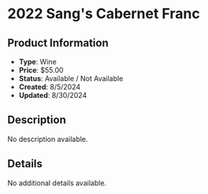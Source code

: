 # 2022 Sang's Cabernet Franc

## Product Information
- **Type**: Wine
- **Price**: $55.00
- **Status**: Available / Not Available
- **Created**: 8/5/2024
- **Updated**: 8/30/2024

## Description
No description available.



## Details
No additional details available.
